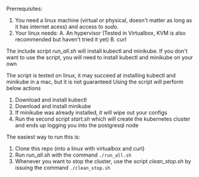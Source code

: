  Prerrequisites:

1. You need a linux machine (virtual or physical, doesn't matter as long as it has internet acess) and access to *sudo*.
2. Your linux needs:
  A. An hypervisor (Tested in Virtualbox, KVM is also recommended but haven't tried it yet)
  B. curl
 
The include script _run_all.sh_ will install kubectl and minikube.
If you don't want to use the script, you will need to install kubectl and minikube on your own

The script is tested on linux, it may succeed at installing kubectl and minikube in a mac, but it is not guaranteed
Using the script will perform below actions
 1. Download and install kubectl
 2. Download and install minikube
 3. If minikube was already installed, it will wipe out your configs
 4. Run the second script _start.sh_ which will create the kubernetes cluster and ends up logging you into the postgresql node

The easiest way to run this is:
 1. Clone this repo (into a linux with virtualbox and curl)
 2. Run _run_all.sh_ with the command `./run_all.sh`
 3. Whenever you want to stop the cluster, use the script _clean_stop.sh_ by issuing the command `./clean_stop.sh`
